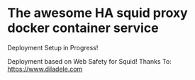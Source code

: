 The awesome HA squid proxy docker container service
================================================

Deployment Setup in Progress!

Deployment based on Web Safety for Squid!
Thanks To: https://www.diladele.com
